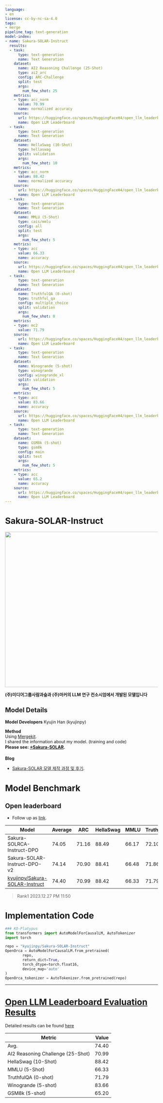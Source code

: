 ```yaml
---
language:
- en
license: cc-by-nc-sa-4.0
tags:
- merge
pipeline_tag: text-generation
model-index:
- name: Sakura-SOLAR-Instruct
  results:
  - task:
      type: text-generation
      name: Text Generation
    dataset:
      name: AI2 Reasoning Challenge (25-Shot)
      type: ai2_arc
      config: ARC-Challenge
      split: test
      args:
        num_few_shot: 25
    metrics:
    - type: acc_norm
      value: 70.99
      name: normalized accuracy
    source:
      url: https://huggingface.co/spaces/HuggingFaceH4/open_llm_leaderboard?query=kyujinpy/Sakura-SOLAR-Instruct
      name: Open LLM Leaderboard
  - task:
      type: text-generation
      name: Text Generation
    dataset:
      name: HellaSwag (10-Shot)
      type: hellaswag
      split: validation
      args:
        num_few_shot: 10
    metrics:
    - type: acc_norm
      value: 88.42
      name: normalized accuracy
    source:
      url: https://huggingface.co/spaces/HuggingFaceH4/open_llm_leaderboard?query=kyujinpy/Sakura-SOLAR-Instruct
      name: Open LLM Leaderboard
  - task:
      type: text-generation
      name: Text Generation
    dataset:
      name: MMLU (5-Shot)
      type: cais/mmlu
      config: all
      split: test
      args:
        num_few_shot: 5
    metrics:
    - type: acc
      value: 66.33
      name: accuracy
    source:
      url: https://huggingface.co/spaces/HuggingFaceH4/open_llm_leaderboard?query=kyujinpy/Sakura-SOLAR-Instruct
      name: Open LLM Leaderboard
  - task:
      type: text-generation
      name: Text Generation
    dataset:
      name: TruthfulQA (0-shot)
      type: truthful_qa
      config: multiple_choice
      split: validation
      args:
        num_few_shot: 0
    metrics:
    - type: mc2
      value: 71.79
    source:
      url: https://huggingface.co/spaces/HuggingFaceH4/open_llm_leaderboard?query=kyujinpy/Sakura-SOLAR-Instruct
      name: Open LLM Leaderboard
  - task:
      type: text-generation
      name: Text Generation
    dataset:
      name: Winogrande (5-shot)
      type: winogrande
      config: winogrande_xl
      split: validation
      args:
        num_few_shot: 5
    metrics:
    - type: acc
      value: 83.66
      name: accuracy
    source:
      url: https://huggingface.co/spaces/HuggingFaceH4/open_llm_leaderboard?query=kyujinpy/Sakura-SOLAR-Instruct
      name: Open LLM Leaderboard
  - task:
      type: text-generation
      name: Text Generation
    dataset:
      name: GSM8k (5-shot)
      type: gsm8k
      config: main
      split: test
      args:
        num_few_shot: 5
    metrics:
    - type: acc
      value: 65.2
      name: accuracy
    source:
      url: https://huggingface.co/spaces/HuggingFaceH4/open_llm_leaderboard?query=kyujinpy/Sakura-SOLAR-Instruct
      name: Open LLM Leaderboard
---
```


# **Sakura-SOLAR-Instruct**  
<img src='./sakura.png' width=512>
  
**(주)미디어그룹사람과숲과 (주)마커의 LLM 연구 컨소시엄에서 개발된 모델입니다**

## Model Details

**Model Developers** Kyujin Han (kyujinpy)

**Method**  
Using [Mergekit](https://github.com/cg123/mergekit).  
I shared the information about my model. (training and code)  
**Please see: [⭐Sakura-SOLAR](https://github.com/KyujinHan/Sakura-SOLAR-DPO).**  

**Blog**
- [Sakura-SOLAR 모델 제작 과정 및 후기](https://kyujinpy.tistory.com/122).   

# **Model Benchmark**  

## Open leaderboard
- Follow up as [link](https://huggingface.co/spaces/HuggingFaceH4/open_llm_leaderboard).  

| Model | Average | ARC | HellaSwag | MMLU | TruthfulQA | Winogrande | GSM8K |
| --- | --- | --- | --- | --- | --- | --- | --- |
| Sakura-SOLRCA-Instruct-DPO | 74.05 | 71.16 | 88.49 | 66.17 | 72.10 | 82.95 | 63.46 |
| Sakura-SOLAR-Instruct-DPO-v2 | 74.14 | 70.90 | 88.41 | 66.48 | 71.86 | 83.43 | 63.76 |
| [kyujinpy/Sakura-SOLAR-Instruct](https://huggingface.co/kyujinpy/Sakura-SOLAR-Instruct) | 74.40 | 70.99 | 88.42 | 66.33 | 71.79 | 83.66 | 65.20
> Rank1 2023.12.27 PM 11:50

   
# Implementation Code
```python
### KO-Platypus
from transformers import AutoModelForCausalLM, AutoTokenizer
import torch

repo = "kyujinpy/Sakura-SOLAR-Instruct"
OpenOrca = AutoModelForCausalLM.from_pretrained(
        repo,
        return_dict=True,
        torch_dtype=torch.float16,
        device_map='auto'
)
OpenOrca_tokenizer = AutoTokenizer.from_pretrained(repo)
```

---
# [Open LLM Leaderboard Evaluation Results](https://huggingface.co/spaces/HuggingFaceH4/open_llm_leaderboard)
Detailed results can be found [here](https://huggingface.co/datasets/open-llm-leaderboard/details_kyujinpy__Sakura-SOLAR-Instruct)

|             Metric              |Value|
|---------------------------------|----:|
|Avg.                             |74.40|
|AI2 Reasoning Challenge (25-Shot)|70.99|
|HellaSwag (10-Shot)              |88.42|
|MMLU (5-Shot)                    |66.33|
|TruthfulQA (0-shot)              |71.79|
|Winogrande (5-shot)              |83.66|
|GSM8k (5-shot)                   |65.20|

 